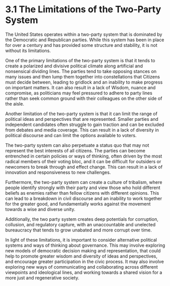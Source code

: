 # 3.1 The Limitations of the Two-Party System

The United States operates within a two-party system that is dominated by the Democratic and Republican parties. While this system has been in place for over a century and has provided some structure and stability, it is not without its limitations.

One of the primary limitations of the two-party system is that it tends to create a polarized and divisive political climate along artificial and nonsensical dividing lines. The parties tend to take opposing stances on many issues and then lump them together into constellations that Citizens must decide between, leading to gridlock and an inability to make progress on important matters. It can also result in a lack of Wisdom, nuance and compromise, as politicians may feel pressured to adhere to party lines rather than seek common ground with their colleagues on the other side of the aisle.

Another limitation of the two-party system is that it can limit the range of political ideas and perspectives that are represented. Smaller parties and independent candidates often struggle to gain traction and can be excluded from debates and media coverage. This can result in a lack of diversity in political discourse and can limit the options available to voters.

The two-party system can also perpetuate a status quo that may not represent the best interests of all citizens. The parties can become entrenched in certain policies or ways of thinking, often driven by the most radical members of their voting bloc, and it can be difficult for outsiders or newcomers to break through and effect change. This can result in a lack of innovation and responsiveness to new challenges.

Furthermore, the two-party system can create a culture of tribalism, where people identify strongly with their party and view those who hold different beliefs as enemies rather than fellow citizens with different opinions. This can lead to a breakdown in civil discourse and an inability to work together for the greater good, and fundamentally works against the movement towards a wise and diverse unity. 

Additionally, the two party system creates deep potentials for corruption, collusion, and regulatory capture, with an unaccountable and unelected bureaucracy that tends to grow unabated and more corrupt over time. 

In light of these limitations, it is important to consider alternative political systems and ways of thinking about governance. This may involve exploring new models of democratic decision making and representation, that could help to promote greater wisdom and diversity of ideas and perspectives, and encourage greater participation in the civic process. It may also involve exploring new ways of communicating and collaborating across different viewpoints and ideological lines, and working towards a shared vision for a more just and regenerative society.